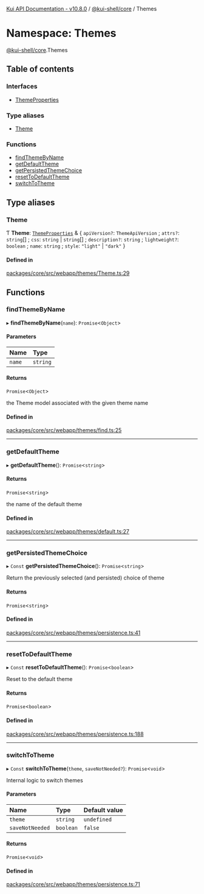 [Kui API Documentation - v10.8.0](../README.md) / [@kui-shell/core](kui_shell_core.md) / Themes

# Namespace: Themes

[@kui-shell/core](kui_shell_core.md).Themes

## Table of contents

### Interfaces

- [ThemeProperties](../interfaces/kui_shell_core.Themes.ThemeProperties.md)

### Type aliases

- [Theme](kui_shell_core.Themes.md#theme)

### Functions

- [findThemeByName](kui_shell_core.Themes.md#findthemebyname)
- [getDefaultTheme](kui_shell_core.Themes.md#getdefaulttheme)
- [getPersistedThemeChoice](kui_shell_core.Themes.md#getpersistedthemechoice)
- [resetToDefaultTheme](kui_shell_core.Themes.md#resettodefaulttheme)
- [switchToTheme](kui_shell_core.Themes.md#switchtotheme)

## Type aliases

### Theme

Ƭ **Theme**: [`ThemeProperties`](../interfaces/kui_shell_core.Themes.ThemeProperties.md) & { `apiVersion?`: `ThemeApiVersion` ; `attrs?`: `string`[] ; `css`: `string` \| `string`[] ; `description?`: `string` ; `lightweight?`: `boolean` ; `name`: `string` ; `style`: `"light"` \| `"dark"` }

#### Defined in

[packages/core/src/webapp/themes/Theme.ts:29](https://github.com/mra-ruiz/kui/blob/76908b178/packages/core/src/webapp/themes/Theme.ts#L29)

## Functions

### findThemeByName

▸ **findThemeByName**(`name`): `Promise`<`Object`\>

#### Parameters

| Name   | Type     |
| :----- | :------- |
| `name` | `string` |

#### Returns

`Promise`<`Object`\>

the Theme model associated with the given theme name

#### Defined in

[packages/core/src/webapp/themes/find.ts:25](https://github.com/mra-ruiz/kui/blob/76908b178/packages/core/src/webapp/themes/find.ts#L25)

---

### getDefaultTheme

▸ **getDefaultTheme**(): `Promise`<`string`\>

#### Returns

`Promise`<`string`\>

the name of the default theme

#### Defined in

[packages/core/src/webapp/themes/default.ts:27](https://github.com/mra-ruiz/kui/blob/76908b178/packages/core/src/webapp/themes/default.ts#L27)

---

### getPersistedThemeChoice

▸ `Const` **getPersistedThemeChoice**(): `Promise`<`string`\>

Return the previously selected (and persisted) choice of theme

#### Returns

`Promise`<`string`\>

#### Defined in

[packages/core/src/webapp/themes/persistence.ts:41](https://github.com/mra-ruiz/kui/blob/76908b178/packages/core/src/webapp/themes/persistence.ts#L41)

---

### resetToDefaultTheme

▸ `Const` **resetToDefaultTheme**(): `Promise`<`boolean`\>

Reset to the default theme

#### Returns

`Promise`<`boolean`\>

#### Defined in

[packages/core/src/webapp/themes/persistence.ts:188](https://github.com/mra-ruiz/kui/blob/76908b178/packages/core/src/webapp/themes/persistence.ts#L188)

---

### switchToTheme

▸ `Const` **switchToTheme**(`theme`, `saveNotNeeded?`): `Promise`<`void`\>

Internal logic to switch themes

#### Parameters

| Name            | Type      | Default value |
| :-------------- | :-------- | :------------ |
| `theme`         | `string`  | `undefined`   |
| `saveNotNeeded` | `boolean` | `false`       |

#### Returns

`Promise`<`void`\>

#### Defined in

[packages/core/src/webapp/themes/persistence.ts:71](https://github.com/mra-ruiz/kui/blob/76908b178/packages/core/src/webapp/themes/persistence.ts#L71)
